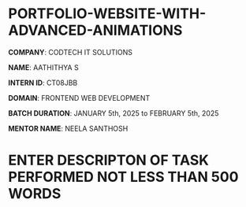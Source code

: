# PORTFOLIO-WEBSITE-WITH-ADVANCED-ANIMATIONS

**COMPANY**: CODTECH IT SOLUTIONS

**NAME**: AATHITHYA S

**INTERN ID**: CT08JBB

**DOMAIN**: FRONTEND WEB DEVELOPMENT

**BATCH DURATION**: JANUARY 5th, 2025 to FEBRUARY 5th, 2025

**MENTOR NAME**: NEELA SANTHOSH

# ENTER DESCRIPTON OF TASK PERFORMED NOT LESS THAN 500 WORDS
